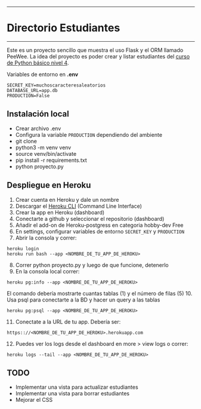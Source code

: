 ----------------------
# Directorio Estudiantes
----------------------
Este es un proyecto sencillo que muestra el uso Flask y el ORM llamado PeeWee.  La idea del proyecto es poder crear y listar estudiantes del [curso de Python básico nivel 4](https://javierdaza.co/cursos/laboratorio-aplicaciones-python/).


Variables de entorno en **.env**
```
SECRET_KEY=muchoscaracteresaleatorios
DATABASE_URL=app.db
PRODUCTION=False
```


## Instalación local

- Crear archivo .env
- Configura la variable `PRODUCTION` dependiendo del ambiente
- git clone
- python3 -m venv venv
- source venv/bin/activate
- pip install -r requirements.txt
- python proyecto.py


## Despliegue en Heroku

1. Crear cuenta en Heroku y dale un nombre
2. Descargar el [Heroku CLI](https://devcenter.heroku.com/articles/getting-started-with-python#set-up) (Command Line Interface)
3. Crear la app en Heroku (dashboard)
4. Conectarte a github y seleccionar el repositorio (dashboard)
5. Añadir el add-on de Heroku-postgress en categoria hobby-dev Free
6. En settings, configurar variables de entorno `SECRET_KEY` y `PRODUCTION`
7. Abrir la consola y correr:
```
heroku login
heroku run bash --app <NOMBRE_DE_TU_APP_DE_HEROKU>
```
8. Correr python proyecto.py y luego de que funcione, detenerlo
9. En la consola local correr:
```
heroku pg:info --app <NOMBRE_DE_TU_APP_DE_HEROKU>
```
El comando debería mostrarte cuantas tablas (1) y el número de filas (5)
10. Usa psql para conectarte a la BD y hacer un query a las tablas
```
heroku pg:psql --app <NOMBRE_DE_TU_APP_DE_HEROKU>
```
11. Conectate a la URL de tu app. Debería ser:
```
https:://<NOMBRE_DE_TU_APP_DE_HEROKU>.herokuapp.com
```
12. Puedes ver los logs desde el dashboard en more > view logs o correr:
```
heroku logs --tail --app <NOMBRE_DE_TU_APP_DE_HEROKU>
```


## TODO
- Implementar una vista para actualizar estudiantes
- Implementar una vista para borrar estudiantes
- Mejorar el CSS
